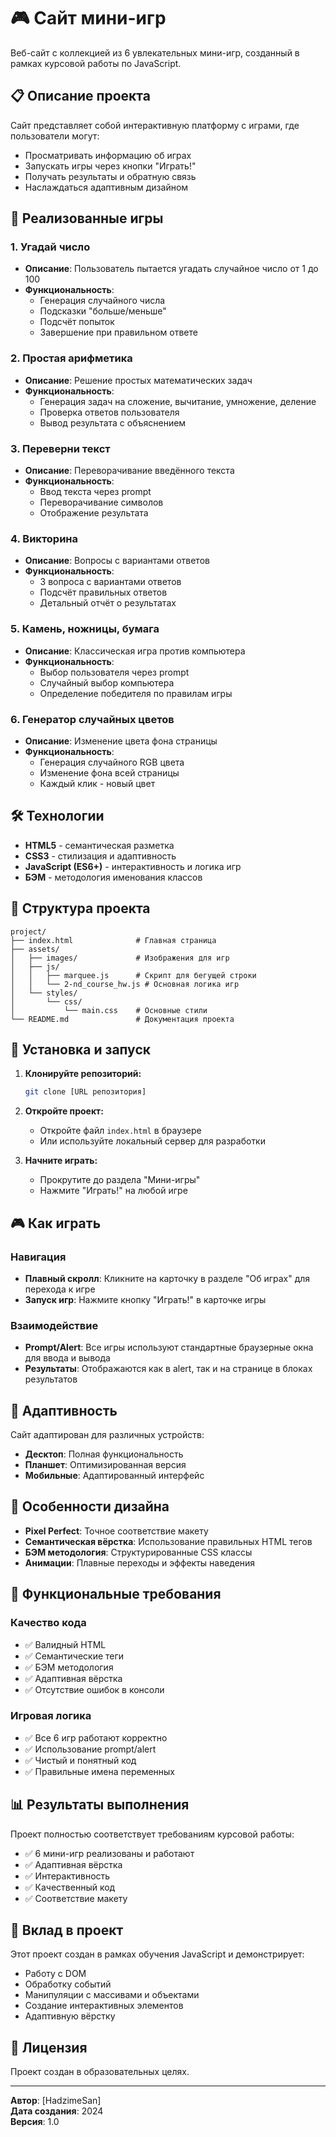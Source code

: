 # 🎮 Сайт мини-игр

Веб-сайт с коллекцией из 6 увлекательных мини-игр, созданный в рамках курсовой работы по JavaScript.

## 📋 Описание проекта

Сайт представляет собой интерактивную платформу с играми, где пользователи могут:
- Просматривать информацию об играх
- Запускать игры через кнопки "Играть!"
- Получать результаты и обратную связь
- Наслаждаться адаптивным дизайном

## 🎯 Реализованные игры

### 1. Угадай число
- **Описание**: Пользователь пытается угадать случайное число от 1 до 100
- **Функциональность**: 
  - Генерация случайного числа
  - Подсказки "больше/меньше"
  - Подсчёт попыток
  - Завершение при правильном ответе

### 2. Простая арифметика
- **Описание**: Решение простых математических задач
- **Функциональность**:
  - Генерация задач на сложение, вычитание, умножение, деление
  - Проверка ответов пользователя
  - Вывод результата с объяснением

### 3. Переверни текст
- **Описание**: Переворачивание введённого текста
- **Функциональность**:
  - Ввод текста через prompt
  - Переворачивание символов
  - Отображение результата

### 4. Викторина
- **Описание**: Вопросы с вариантами ответов
- **Функциональность**:
  - 3 вопроса с вариантами ответов
  - Подсчёт правильных ответов
  - Детальный отчёт о результатах

### 5. Камень, ножницы, бумага
- **Описание**: Классическая игра против компьютера
- **Функциональность**:
  - Выбор пользователя через prompt
  - Случайный выбор компьютера
  - Определение победителя по правилам игры

### 6. Генератор случайных цветов
- **Описание**: Изменение цвета фона страницы
- **Функциональность**:
  - Генерация случайного RGB цвета
  - Изменение фона всей страницы
  - Каждый клик - новый цвет

## 🛠 Технологии

- **HTML5** - семантическая разметка
- **CSS3** - стилизация и адаптивность
- **JavaScript (ES6+)** - интерактивность и логика игр
- **БЭМ** - методология именования классов

## 📁 Структура проекта

```
project/
├── index.html              # Главная страница
├── assets/
│   ├── images/             # Изображения для игр
│   ├── js/
│   │   ├── marquee.js      # Скрипт для бегущей строки
│   │   └── 2-nd_course_hw.js # Основная логика игр
│   └── styles/
│       └── css/
│           └── main.css    # Основные стили
└── README.md               # Документация проекта
```

## 🚀 Установка и запуск

1. **Клонируйте репозиторий:**
   ```bash
   git clone [URL репозитория]
   ```

2. **Откройте проект:**
   - Откройте файл `index.html` в браузере
   - Или используйте локальный сервер для разработки

3. **Начните играть:**
   - Прокрутите до раздела "Мини-игры"
   - Нажмите "Играть!" на любой игре

## 🎮 Как играть

### Навигация
- **Плавный скролл**: Кликните на карточку в разделе "Об играх" для перехода к игре
- **Запуск игр**: Нажмите кнопку "Играть!" в карточке игры

### Взаимодействие
- **Prompt/Alert**: Все игры используют стандартные браузерные окна для ввода и вывода
- **Результаты**: Отображаются как в alert, так и на странице в блоках результатов

## 📱 Адаптивность

Сайт адаптирован для различных устройств:
- **Десктоп**: Полная функциональность
- **Планшет**: Оптимизированная версия
- **Мобильные**: Адаптированный интерфейс

## 🎨 Особенности дизайна

- **Pixel Perfect**: Точное соответствие макету
- **Семантическая вёрстка**: Использование правильных HTML тегов
- **БЭМ методология**: Структурированные CSS классы
- **Анимации**: Плавные переходы и эффекты наведения

## 🔧 Функциональные требования

### Качество кода
- ✅ Валидный HTML
- ✅ Семантические теги
- ✅ БЭМ методология
- ✅ Адаптивная вёрстка
- ✅ Отсутствие ошибок в консоли

### Игровая логика
- ✅ Все 6 игр работают корректно
- ✅ Использование prompt/alert
- ✅ Чистый и понятный код
- ✅ Правильные имена переменных

## 📊 Результаты выполнения

Проект полностью соответствует требованиям курсовой работы:
- ✅ 6 мини-игр реализованы и работают
- ✅ Адаптивная вёрстка
- ✅ Интерактивность
- ✅ Качественный код
- ✅ Соответствие макету

## 🤝 Вклад в проект

Этот проект создан в рамках обучения JavaScript и демонстрирует:
- Работу с DOM
- Обработку событий
- Манипуляции с массивами и объектами
- Создание интерактивных элементов
- Адаптивную вёрстку

## 📄 Лицензия

Проект создан в образовательных целях.

---

**Автор**: [HadzimeSan]  
**Дата создания**: 2024  
**Версия**: 1.0 
